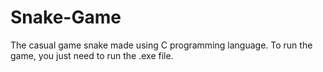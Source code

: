 # Snake-Game
The casual game snake made using C programming language.
To run the game, you just need to run the .exe file.

